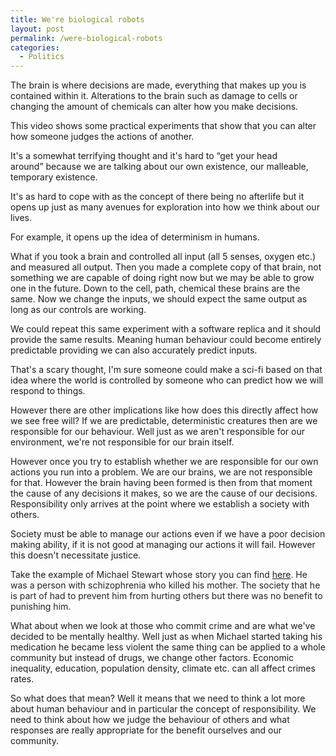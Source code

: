 ```yaml
---
title: We're biological robots
layout: post
permalink: /were-biological-robots
categories:
  - Politics
---
```

The brain is where decisions are made, everything that makes up you is contained within it. Alterations to the brain such as damage to cells or changing the amount of chemicals can alter how you make decisions.

This video shows some practical experiments that show that you can alter how someone judges the actions of another.



It's a somewhat terrifying thought and it's hard to “get your head around” because we are talking about our own existence, our malleable, temporary existence.

It's as hard to cope with as the concept of there being no afterlife but it opens up just as many avenues for exploration into how we think about our lives.

For example, it opens up the idea of determinism in humans.

What if you took a brain and controlled all input (all 5 senses, oxygen etc.) and measured all output. Then you made a complete copy of that brain, not something we are capable of doing right now but we may be able to grow one in the future. Down to the cell, path, chemical these brains are the same. Now we change the inputs, we should expect the same output as long as our controls are working.

We could repeat this same experiment with a software replica and it should provide the same results. Meaning human behaviour could become entirely predictable providing we can also accurately predict inputs.

That's a scary thought, I'm sure someone could make a sci-fi based on that idea where the world is controlled by someone who can predict how we will respond to things.

However there are other implications like how does this directly affect how we see free will? If we are predictable, deterministic creatures then are we responsible for our behaviour. Well just as we aren't responsible for our environment, we're not responsible for our brain itself.

However once you try to establish whether we are responsible for our own actions you run into a problem. We are our brains, we are not responsible for that. However the brain having been formed is then from that moment the cause of any decisions it makes, so we are the cause of our decisions. Responsibility only arrives at the point where we establish a society with others.

Society must be able to manage our actions even if we have a poor decision making ability, if it is not good at managing our actions it will fail. However this doesn't necessitate justice.

Take the example of <span style="color: #222222;">Michael Stewart whose story you can find <a href="http://projects.thestar.com/what-michael-stewart-did/" target="_blank">here</a>. He was a person with schizophrenia who killed his mother. The society that he is part of had to prevent him from hurting others but there was no benefit to punishing him. </span>

What about when we look at those who commit crime and are what we've decided to be mentally healthy. Well just as when Michael started taking his medication he became less violent the same thing can be applied to a whole community but instead of drugs, we change other factors. Economic inequality, education, population density, climate etc. can all affect crimes rates.

So what does that mean? Well it means that we need to think a lot more about human behaviour and in particular the concept of responsibility. We need to think about how we judge the behaviour of others and what responses are really appropriate for the benefit ourselves and our community.

&nbsp;